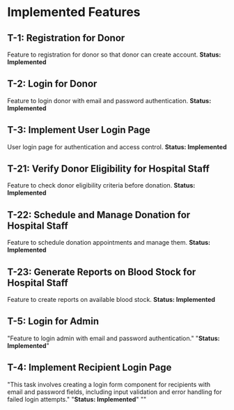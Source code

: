 # Implemented Features

## T-1: Registration for Donor
Feature to registration for donor so that donor can create account.
**Status: Implemented**

## T-2: Login for Donor
Feature to login donor with email and password authentication.
**Status: Implemented**

## T-3: Implement User Login Page
User login page for authentication and access control.
**Status: Implemented**

## T-21: Verify Donor Eligibility for Hospital Staff
Feature to check donor eligibility criteria before donation.
**Status: Implemented**
## T-22: Schedule and Manage Donation for Hospital Staff
Feature to schedule donation appointments and manage them.
**Status: Implemented**
## T-23: Generate Reports on Blood Stock for Hospital Staff
Feature to create reports on available blood stock.
**Status: Implemented**
## T-5: Login for Admin
"Feature to login admin with email and password authentication." 
"**Status: Implemented**" 
## T-4: Implement Recipient Login Page
"This task involves creating a login form component for recipients with email and password fields, including input validation and error handling for failed login attempts." 
"**Status: Implemented**" 
"" 
